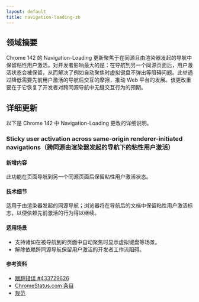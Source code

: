 ```yaml
---
layout: default
title: navigation-loading-zh
---
```


## 领域摘要

Chrome 142 的 Navigation-Loading 更新聚焦于在同源且由渲染器发起的导航中保留粘性用户激活。对开发者影响最大的是：在导航到另一个同源页面后，用户激活状态会被保留，从而解决了例如自动聚焦时虚拟键盘不弹出等阻碍问题。此举通过降低需要先前用户激活的导航后交互的摩擦，推动 Web 平台的发展。该更改重要在于它恢复了开发者对跨同源导航中无缝交互行为的预期。

## 详细更新

以下是 Chrome 142 中 Navigation-Loading 更改的详细说明。

### Sticky user activation across same-origin renderer-initiated navigations（跨同源由渲染器发起的导航下的粘性用户激活）

#### 新增内容
此功能在页面导航到另一个同源页面后保留粘性用户激活状态。

#### 技术细节
适用于由渲染器发起的同源导航；浏览器将在导航后的文档中保留粘性用户激活标志，以便依赖先前激活的行为得以继续。

#### 适用场景
- 支持诸如在被导航到的页面中自动聚焦时显示虚拟键盘等场景。  
- 解除依赖跨同源导航保留用户激活的开发者工作流阻碍。

#### 参考资料
- [跟踪错误 #433729626](https://issues.chromium.org/issues/433729626)  
- [ChromeStatus.com 条目](https://chromestatus.com/feature/5078337520926720)  
- [规范](https://github.com/whatwg/html/pull/11454)
